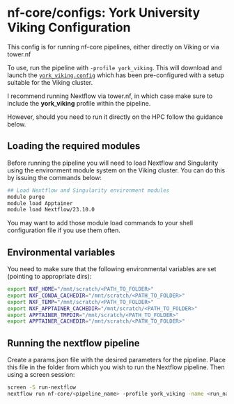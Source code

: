# nf-core/configs: York University Viking Configuration

This config is for running nf-core pipelines, either directly on Viking or via tower.nf

To use, run the pipeline with `-profile york_viking`. This will download and launch the [`york_viking.config`](../conf/york_viking.config) which has been pre-configured with a setup suitable for the Viking cluster.

I recommend running Nextflow via tower.nf, in which case make sure to include the **york_viking** profile within the pipeline.

However, should you need to run it directly on the HPC follow the guidance below.

## Loading the required modules

Before running the pipeline you will need to load Nextflow and Singularity using the environment module system on the Viking cluster. You can do this by issuing the commands below:

```bash
## Load Nextflow and Singularity environment modules
module purge
module load Apptainer
module load Nextflow/23.10.0
```

You may want to add those module load commands to your shell configuration file if you use them often.

## Environmental variables

You need to make sure that the following environmental variables are set (pointing to appropriate dirs):

```bash
export NXF_HOME="/mnt/scratch/<PATH_TO_FOLDER>"
export NXF_CONDA_CACHEDIR="/mnt/scratch/<PATH_TO_FOLDER>"
export NXF_TEMP="/mnt/scratch/<PATH_TO_FOLDER>"
export NXF_APPTAINER_CACHEDIR="/mnt/scratch/<PATH_TO_FOLDER>"
export APPTAINER_TMPDIR="/mnt/scratch/<PATH_TO_FOLDER>"
export APPTAINER_CACHEDIR="/mnt/scratch/<PATH_TO_FOLDER>"
```


## Running the nextflow pipeline

Create a params.json file with the desired parameters for the pipeline.  Place this file in the folder from which you wish to run the Nextflow pipeline.  Then using a screen session:

```bash
screen -S run-nextflow
nextflow run nf-core/<pipeline_name> -profile york_viking -name <run_name> -params-file params.json -r <nf-core revision>
```
